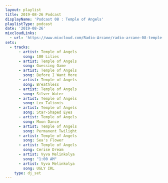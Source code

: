 ```yaml
---
layout: playlist
title: 2019-08-26 Podcast
displayName: 'Podcast 08 : Temple of Angels'
playlistType: podcast
date: '2019-08-26'
mixcloudLinks:
  - url: 'https://www.mixcloud.com/Radio-Arcane/radio-arcane-08-temple-of-angels'
sets:
  - tracks:
      - artist: Temple of Angels
        song: 100 Lilies
      - artist: Temple of Angels
        song: Guessing Game
      - artist: Temple of Angels
        song: Before I Want More
      - artist: Temple of Angels
        song: Breathless
      - artist: Temple of Angels
        song: Silver Water
      - artist: Temple of Angels
        song: Lex Talionis
      - artist: Temple of Angels
        song: Star-Shaped Eyes
      - artist: Temple of Angels
        song: Moon Dance
      - artist: Temple of Angels
        song: Permanent Twilight
      - artist: Temple of Angels
        song: Sea's Flower
      - artist: Temple of Angels
        song: Cerise Dream
      - artist: Vyva Melinkolya
        song: "1:00 AM"
      - artist: Vyva Melinkolya
        song: UGLY IRL
    type: dj_set
---
```

